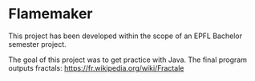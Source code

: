 # Flamemaker

This project has been developed within the scope of an EPFL Bachelor semester project.</br>

The goal of this project was to get practice with Java. The final program outputs fractals: https://fr.wikipedia.org/wiki/Fractale
